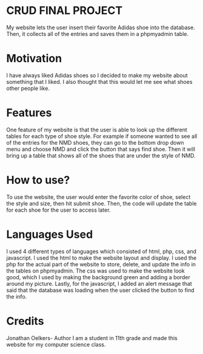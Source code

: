 # CRUD FINAL PROJECT

My website lets the user insert their favorite Adidas shoe into the database. Then, it collects all of the entries and saves them in a phpmyadmin table.

# Motivation

I have always liked Adidas shoes so I decided to make my website about something that I liked. I also thought that this would let me see what shoes other people like.

# Features

One feature of my website is that the user is able to look up the different tables for each type of shoe style. For example
if someone wanted to see all of the entries for the NMD shoes, they can go to the bottom drop down menu and choose NMD and 
click the button that says find shoe. Then it will bring up a table that shows all of the shoes that are under the style of
NMD.

# How to use?

To use the website, the user would enter the favorite color of shoe, select the style and size, then hit submit shoe. Then, the code will update the table for each shoe for the user to access later.

# Languages Used

I used 4 different types of languages which consisted of html, php, css, and javascript. I used the html to make the website layout and display. I used the php for the actual part of the website to store, delete, and update the info in the tables on phpmyadmin. The css was used to make the website look good, which I used by making the background green and adding a border around my picture. Lastly, for the javascript, I added an alert message that said that the database was loading when the user clicked the button to find the info.


# Credits

Jonathan Oelkers- Author I am a student in 11th grade and made this website for my computer science class.

